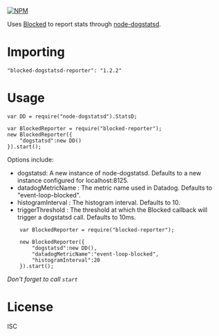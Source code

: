 [![NPM](https://nodei.co/npm/blocked-dogstatsd-reporter.png)](https://npmjs.org/package/blocked-dogstatsd-reporter)

Uses [Blocked](https://www.npmjs.com/package/blocked) to report stats through [node-dogstatsd](https://www.npmjs.com/package/node-dogstatsd).

# Importing

```
"blocked-dogstatsd-reporter": "1.2.2"
```


# Usage

```
var DD = require("node-dogstatsd").StatsD;

var BlockedReporter = require("blocked-reporter");
new BlockedReporter({
    "dogstatsd":new DD()
}).start();
```     
        
       
Options include:
 
* dogstatsd: A new instance of node-dogstatsd. Defaults to a new instance configured for localhost:8125.
* datadogMetricName : The metric name used in Datadog. Defaults to "event-loop-blocked".
* histogramInterval : The histogram interval. Defaults to 10.
* triggerThreshold : The threshold at which the Blocked callback will trigger a dogstatsd call. Defaults to 10ms.
   
   
```    
    var BlockedReporter = require("blocked-reporter");  
      
    new BlockedReporter({
        "dogstatsd":new DD(),
        "datadogMetricName":"event-loop-blocked",
        "histogramInterval":20       
    }).start();
```
    
_Don't forget to call `start`_

# License

ISC